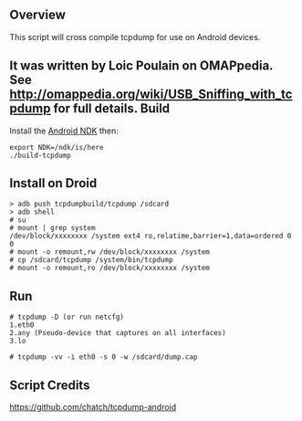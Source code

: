 Overview
--------
This script will cross compile tcpdump for use on Android devices.

It was written by Loic Poulain on OMAPpedia. See http://omappedia.org/wiki/USB_Sniffing_with_tcpdump for full details.
Build
-----
Install the [Android NDK](https://developer.android.com/tools/sdk/ndk/index.html) then:  

    export NDK=/ndk/is/here  
    ./build-tcpdump

Install on Droid
----------------
    > adb push tcpdumpbuild/tcpdump /sdcard
    > adb shell
    # su
    # mount | grep system
    /dev/block/xxxxxxxx /system ext4 ro,relatime,barrier=1,data=ordered 0 0
    # mount -o remount,rw /dev/block/xxxxxxxx /system
    # cp /sdcard/tcpdump /system/bin/tcpdump
    # mount -o remount,ro /dev/block/xxxxxxxx /system

Run
---
    # tcpdump -D (or run netcfg)
    1.eth0
    2.any (Pseudo-device that captures on all interfaces)
    3.lo
    
    # tcpdump -vv -i eth0 -s 0 -w /sdcard/dump.cap
    
Script Credits
---
https://github.com/chatch/tcpdump-android
